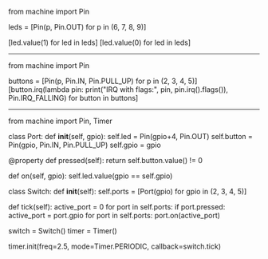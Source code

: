 
from machine import Pin

leds = [Pin(p, Pin.OUT) for p in (6, 7, 8, 9)]

[led.value(1) for led in leds]
[led.value(0) for led in leds]


--------------------------------


from machine import Pin

buttons = [Pin(p, Pin.IN, Pin.PULL_UP) for p in (2, 3, 4, 5)]
[button.irq(lambda pin: print("IRQ with flags:", pin, pin.irq().flags()), Pin.IRQ_FALLING) for button in buttons]

--------------------------------
from machine import Pin, Timer

class Port:
  def __init__(self, gpio):
    self.led = Pin(gpio+4, Pin.OUT)
    self.button = Pin(gpio, Pin.IN, Pin.PULL_UP)
    self.gpio = gpio

  @property
  def pressed(self):
    return self.button.value() != 0
    
  def on(self, gpio):
    self.led.value(gpio == self.gpio)

class Switch:
  def __init__(self):
    self.ports = [Port(gpio) for gpio in (2, 3, 4, 5)]

  def tick(self):
    active_port = 0
    for port in self.ports:
      if port.pressed:
        active_port = port.gpio
    for port in self.ports:
      port.on(active_port)

switch = Switch()
timer = Timer() 	

timer.init(freq=2.5, mode=Timer.PERIODIC, callback=switch.tick)

